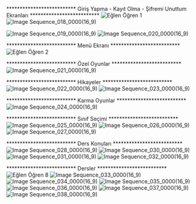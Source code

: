 ************************** Giriş Yapma - Kayıt Olma - Şifremi Unuttum Ekranları **************************
![Eğlen Öğren 1](https://github.com/user-attachments/assets/711edfd1-ec1f-441f-9cbd-d42b22e269fc) ![Image Sequence_018_0000(16_9)](https://github.com/user-attachments/assets/3408a278-31c4-42fa-a5b8-74f66da8d476)

![Image Sequence_019_0000(16_9)](https://github.com/user-attachments/assets/ab26b2fb-d66d-4aed-9915-fd46563b4a04)
![Image Sequence_020_0000(16_9)](https://github.com/user-attachments/assets/eb4f246b-7b6b-495a-9a93-af0f4c7958de)

************************** Menü Ekranı **************************
![Eğlen Öğren 2](https://github.com/user-attachments/assets/303071f0-72cf-4a20-ae11-d8242a84993e)

************************** Özel Oyunlar **************************
![Image Sequence_021_0000(16_9)](https://github.com/user-attachments/assets/3285ad3e-96d1-4c83-9347-0be4aacd2371)

************************** Hikayeler **************************
![Image Sequence_022_0000(16_9)](https://github.com/user-attachments/assets/a570a099-e5a8-4d0c-9386-8f7bf6a98721)
![Image Sequence_023_0000(16_9)](https://github.com/user-attachments/assets/02334433-1f98-4880-b811-5cd7c743cfcf)

************************** Karma Oyunlar **************************
![Image Sequence_024_0000(16_9)](https://github.com/user-attachments/assets/a6131b6c-e385-4a2c-91f1-331002bf118e)

************************** Sınıf Seçimi **************************
![Image Sequence_025_0000(16_9)](https://github.com/user-attachments/assets/f4c04c69-f9a4-400f-82a6-9fcdad20f9f7)
![Image Sequence_026_0000(16_9)](https://github.com/user-attachments/assets/1f61fab2-131f-4231-b4d6-bb31ec77da77)
![Image Sequence_027_0000(16_9)](https://github.com/user-attachments/assets/98650d59-5a5a-4985-9e7a-0114a73c0973)

************************** Ders Konuları **************************
![Image Sequence_028_0000(16_9)](https://github.com/user-attachments/assets/ff784d9f-37b4-4f46-85af-6d8e7ea8fc6a)
![Image Sequence_030_0000(16_9)](https://github.com/user-attachments/assets/ba688a67-00c5-4f81-8234-5066128d5729)
![Image Sequence_031_0000(16_9)](https://github.com/user-attachments/assets/536da0be-dd27-4136-9ee4-b33943bc5cfd)
![Image Sequence_032_0000(16_9)](https://github.com/user-attachments/assets/1a8e2f67-f5e6-4492-afb0-e68658f736b8)

************************** Dersler **************************
![Eğlen Öğren 8](https://github.com/user-attachments/assets/0e2f9ff5-d60c-4991-a283-c0656a0321d0)
![Image Sequence_033_0000(16_9)](https://github.com/user-attachments/assets/075db72f-002c-41ad-bcf3-378ba26ed983)
![Image Sequence_034_0000(16_9)](https://github.com/user-attachments/assets/a89ffa3c-846a-45ba-b8ff-300ebaaf47dc)
![Image Sequence_035_0000(16_9)](https://github.com/user-attachments/assets/be15fdfc-c1be-4828-85c3-c6f2bf6bbea0)
![Image Sequence_036_0000(16_9)](https://github.com/user-attachments/assets/9a2edf5c-8e44-4a45-a444-ca75acecc4cc)
![Image Sequence_037_0000(16_9)](https://github.com/user-attachments/assets/22e6cc85-6482-4906-9a17-40a908ddb6fc)
![Image Sequence_038_0000(16_9)](https://github.com/user-attachments/assets/29ff1179-c10a-4df2-b656-f1dcd532bb1c)
